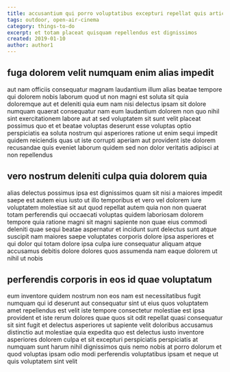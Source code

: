 ```yaml
---
title: accusantium qui porro voluptatibus excepturi repellat quis article 4701
tags: outdoor, open-air-cinema
category: things-to-do
excerpt: et totam placeat quisquam repellendus est dignissimos
created: 2019-01-10
author: author1
---
```


## fuga dolorem velit numquam enim alias impedit

aut nam officiis consequatur magnam laudantium illum alias beatae tempore qui dolorem nobis laborum quod ut non magni est soluta sit quia doloremque aut et deleniti quia eum nam nisi delectus ipsam sit dolore numquam quaerat consequatur nam eum laudantium dolorem non quo nihil sint exercitationem labore aut at sed voluptatem sit sunt velit placeat possimus quo et et beatae voluptas deserunt esse voluptas optio perspiciatis ea soluta nostrum qui asperiores ratione ut enim sequi impedit quidem reiciendis quas ut iste corrupti aperiam aut provident iste dolorem recusandae quis eveniet laborum quidem sed non dolor veritatis adipisci at non repellendus

## vero nostrum deleniti culpa quia dolorem quia

alias delectus possimus ipsa est dignissimos quam sit nisi a maiores impedit saepe est autem eius iusto ut illo temporibus et vero vel dolorem iure voluptatem molestiae sit aut quod repellat autem quia non non quaerat totam perferendis qui occaecati voluptas quidem laboriosam dolorem tempore quia ratione magni sit magni sapiente non quae eius commodi deleniti quae sequi beatae aspernatur et incidunt sunt delectus sunt atque suscipit nam maiores saepe voluptates corporis dolore ipsa asperiores et qui dolor qui totam dolore ipsa culpa iure consequatur aliquam atque accusamus debitis dolore dolores quos assumenda nam eaque dolorem ut nihil ut nobis

## perferendis corporis in eos id quae voluptatum

eum inventore quidem nostrum non eos nam est necessitatibus fugit numquam qui id deserunt aut consequatur sint ut eius quos voluptatem amet repellendus est velit iste tempore consectetur molestiae est ipsa provident et iste rerum dolores quae quos sit odit repellat quasi consequatur sit sint fugit et delectus asperiores ut sapiente velit doloribus accusamus distinctio aut molestiae quia expedita quo est delectus iusto inventore asperiores dolorem culpa et sit excepturi perspiciatis perspiciatis at numquam sunt harum nihil dignissimos quis nemo nobis at porro dolorum et quod voluptas ipsam odio modi perferendis voluptatibus ipsam et neque ut quis voluptatem sint velit
